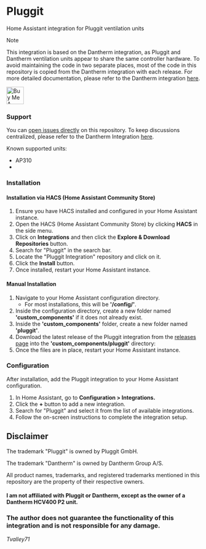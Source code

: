 # Pluggit

Home Assistant integration for Pluggit ventilation units

> [!NOTE]
> This integration is based on the Dantherm integration, as Pluggit and Dantherm ventilation units appear to share the same controller hardware. To avoid maintaining the code in two separate places, most of the code in this repository is copied from the Dantherm integration with each release. For more detailed documentation, please refer to the Dantherm integration [here](https://github.com/Tvalley71/dantherm).


<a href="https://www.buymeacoffee.com/tvalley71" target="_blank">
  <img src="https://cdn.buymeacoffee.com/buttons/v2/default-yellow.png" alt="Buy Me A Coffee" style="height: 45px;" >
</a>

### Support

You can [open issues directly](https://github.com/Tvalley71/pluggit/issues/new) on this repository. To keep discussions centralized, please refer to the Dantherm Integration [here](https://github.com/Tvalley71/dantherm/discussions).

Known supported units:

- AP310
- 

### Installation

#### Installation via HACS (Home Assistant Community Store)

1. Ensure you have HACS installed and configured in your Home Assistant instance.
2. Open the HACS (Home Assistant Community Store) by clicking **HACS** in the side menu.
3. Click on **Integrations** and then click the **Explore & Download Repositories** button.
4. Search for "Pluggit" in the search bar.
5. Locate the "Pluggit Integration" repository and click on it.
6. Click the **Install** button.
7. Once installed, restart your Home Assistant instance.

#### Manual Installation

1. Navigate to your Home Assistant configuration directory.
    - For most installations, this will be **'/config/'**.
2. Inside the configuration directory, create a new folder named **'custom_components'** if it does not already exist.
3. Inside the **'custom_components'** folder, create a new folder named **'pluggit'**.
4. Download the latest release of the Pluggit integration from the [releases page](https://github.com/Tvalley71/pluggit/releases/latest) into the **'custom_components/pluggit'** directory:
5. Once the files are in place, restart your Home Assistant instance.

### Configuration

After installation, add the Pluggit integration to your Home Assistant configuration.

1. In Home Assistant, go to **Configuration > Integrations.**
2. Click the **+** button to add a new integration.
3. Search for "Pluggit" and select it from the list of available integrations.
4. Follow the on-screen instructions to complete the integration setup.


## Disclaimer

The trademark "Pluggit" is owned by Pluggit GmbH.

The trademark "Dantherm" is owned by Dantherm Group A/S.

All product names, trademarks, and registered trademarks mentioned in this repository are the property of their respective owners.

#### I am not affiliated with Pluggit or Dantherm, except as the owner of a Dantherm HCV400 P2 unit.

### The author does not guarantee the functionality of this integration and is not responsible for any damage.

_Tvalley71_
